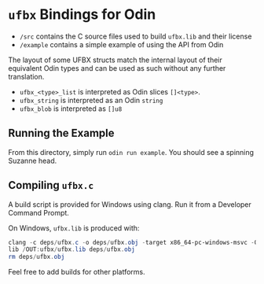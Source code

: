 # `ufbx` Bindings for Odin

- `/src` contains the C source files used to build `ufbx.lib` and their license
- `/example` contains a simple example of using the API from Odin

The layout of some UFBX structs match the internal layout of their equivalent Odin types and can be used as such without any further translation.
- `ufbx_<type>_list` is interpreted as Odin slices `[]<type>`.
- `ufbx_string` is interpreted as an Odin `string`
- `ufbx_blob` is interpreted as `[]u8`

## Running the Example

From this directory, simply run `odin run example`. You should see a spinning Suzanne head.

## Compiling `ufbx.c`

A build script is provided for Windows using clang. Run it from a Developer Command Prompt.

On Windows, `ufbx.lib` is produced with:

```powershell
clang -c deps/ufbx.c -o deps/ufbx.obj -target x86_64-pc-windows-msvc -O3
lib /OUT:ufbx/ufbx.lib deps/ufbx.obj
rm deps/ufbx.obj
```

Feel free to add builds for other platforms.
